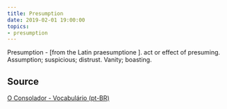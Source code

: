 ```yaml
---
title: Presumption
date: 2019-02-01 19:00:00
topics:
- presumption 
---
```


Presumption - [from the Latin praesumptione ]. act or effect of presuming. 
Assumption; suspicious; distrust. Vanity; boasting.

## Source
[O Consolador - Vocabulário (pt-BR)](http://www.oconsolador.com.br/linkfixo/vocabulario/principal.html)
